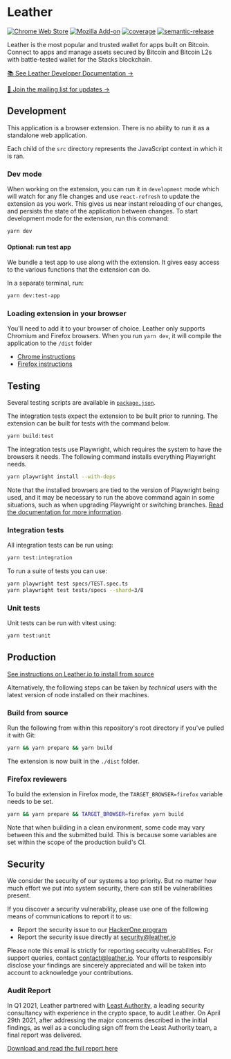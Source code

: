 # Leather

[![Chrome Web Store](https://img.shields.io/chrome-web-store/stars/ldinpeekobnhjjdofggfgjlcehhmanlj?label=Chrome%20Web%20Store)](https://chrome.google.com/webstore/detail/stacks-wallet/ldinpeekobnhjjdofggfgjlcehhmanlj)
[![Mozilla Add-on](https://img.shields.io/amo/stars/leather-wallet?label=Firefox%20Add-on)](https://addons.mozilla.org/en-US/firefox/addon/leather-wallet/)
[![coverage](https://raw.githubusercontent.com/leather-wallet/extension/gh-pages/badge.svg)](https://leather-wallet.github.io/extension/)
[![semantic-release](https://img.shields.io/badge/%20%20%F0%9F%93%A6%F0%9F%9A%80-semantic--release-e10079.svg)](https://github.com/semantic-release/semantic-release)

Leather is the most popular and trusted wallet for apps built on Bitcoin. Connect to apps and manage assets secured by Bitcoin and Bitcoin L2s with battle-tested wallet for the Stacks blockchain.

[📚 See Leather Developer Documentation →](https://leather.gitbook.io/developers/home/welcome)

[📩 Join the mailing list for updates →](https://forms.gle/sdZPu2jbX1AeQ8Fi9)

## Development

This application is a browser extension. There is no ability to run it as a standalone web application.

Each child of the `src` directory represents the JavaScript context in which it is ran.

### Dev mode

When working on the extension, you can run it in `development` mode which will watch for any file changes and
use `react-refresh` to update the extension as you work. This gives us near instant reloading of our changes, and
persists the state of the application between changes. To start development mode for the extension, run this command:

```bash
yarn dev
```

#### Optional: run test app

We bundle a test app to use along with the extension. It gives easy access to the various functions that the extension
can do.

In a separate terminal, run:

```bash
yarn dev:test-app
```

### Loading extension in your browser

You'll need to add it to your browser of choice. Leather only
supports Chromium and Firefox browsers. When you run `yarn dev`, it will compile the application to the `/dist` folder

- [Chrome instructions](https://developer.chrome.com/docs/extensions/mv3/faq/#faq-dev-01)
- [Firefox instructions](https://developer.mozilla.org/en-US/docs/Mozilla/Add-ons/WebExtensions/Your_first_WebExtension#trying_it_out)

## Testing

Several testing scripts are available in [`package.json`](./package.json).

The integration tests expect the extension to be built prior to running. The extension can be built for tests with the command below.

```bash
yarn build:test
```

The integration tests use Playwright, which requires the system to have the browsers it needs. The following command installs everything Playwright needs.

```bash
yarn playwright install --with-deps
```

Note that the installed browsers are tied to the version of Playwright being used, and it may be necessary to run the above command again in some situations, such as when upgrading Playwright or switching branches. [Read the documentation for more information](https://playwright.dev/docs/cli#install-system-dependencies).

### Integration tests

All integration tests can be run using:

```bash
yarn test:integration
```

To run a suite of tests you can use:

```bash
yarn playwright test specs/TEST.spec.ts
yarn playwright test tests/specs --shard=3/8
```

### Unit tests

Unit tests can be run with vitest using:

```bash
yarn test:unit
```

## Production

[See instructions on Leather.io to install from source](https://leather.io/install-extension)

Alternatively, the following steps can be taken by _technical_ users with the latest version of node installed on their machines.

### Build from source

Run the following from within this repository's root directory if you've pulled it with Git:

```bash
yarn && yarn prepare && yarn build
```

The extension is now built in the `./dist` folder.

### Firefox reviewers

To build the extension in Firefox mode, the `TARGET_BROWSER=firefox` variable needs to be set.

```bash
yarn && yarn prepare && TARGET_BROWSER=firefox yarn build
```

Note that when building in a clean environment, some code may vary between this and the submitted build. This is because some variables are set within the scope of the production build's CI.

## Security

We consider the security of our systems a top priority. But no matter how much effort we put into system security, there can still be vulnerabilities present.

If you discover a security vulnerability, please use one of the following means of communications to report it to us:

- Report the security issue to our [HackerOne program](https://hackerone.com/leather_wallet)
- Report the security issue directly at [security@leather.io](mailto:security@leather.io)

Please note this email is strictly for reporting security vulnerabilities. For support queries, contact [contact@leather.io](mailto:contact@leather.io). Your efforts to responsibly disclose your findings are sincerely appreciated and will be taken into account to acknowledge your contributions.

### Audit Report

In Q1 2021, Leather partnered with [Least Authority](https://leastauthority.com/), a leading security consultancy with experience in the crypto space, to audit Leather. On April 29th 2021, after addressing the major concerns described in the initial findings, as well as a concluding sign off from the Least Authority team, a final report was delivered.

[Download and read the full report here](https://github.com/leather-wallet/extension/blob/main/public/docs/least-authority-security-audit-report.pdf)

